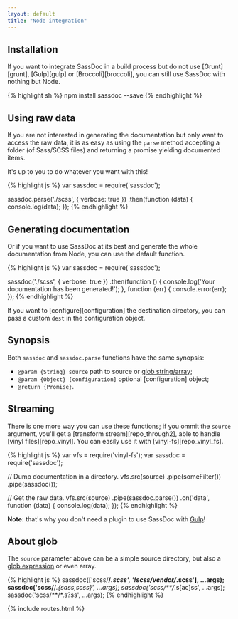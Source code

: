 ```yaml
---
layout: default
title: "Node integration"
---
```



## Installation

If you want to integrate SassDoc in a build process but do not use [Grunt][grunt], [Gulp][gulp] or [Broccoli][broccoli], you can still use SassDoc with nothing but Node.

{% highlight sh %}
npm install sassdoc --save
{% endhighlight %}

## Using raw data

If you are not interested in generating the documentation but only want to access the raw data, it is as easy as using the `parse` method accepting a folder (of Sass/SCSS files) and returning a promise yielding documented items.

It's up to you to do whatever you want with this!

{% highlight js %}
var sassdoc = require('sassdoc');

sassdoc.parse('./scss', { verbose: true })
  .then(function (data) {
    console.log(data);
  });
{% endhighlight %}

## Generating documentation

Or if you want to use SassDoc at its best and generate the whole documentation from Node, you can use the default function.

{% highlight js %}
var sassdoc = require('sassdoc');

sassdoc('./scss', { verbose: true })
  .then(function () {
    console.log('Your documentation has been generated!');
  }, function (err) {
    console.error(err);
  });
{% endhighlight %}

If you want to [configure][configuration] the destination directory, you can pass a custom `dest` in the configuration object.

## Synopsis

Both `sassdoc` and `sassdoc.parse` functions have the same synopsis:

* `@param {String} source` path to source or [glob string/array](#about-glob);
* `@param {Object} [configuration]` optional [configuration] object;
* `@return {Promise}`.

## Streaming

There is one more way you can use these functions; if you ommit the `source` argument, you'll get a [transform stream][repo_through2], able to handle [vinyl files][repo_vinyl]. You can easily use it with [vinyl-fs][repo_vinyl_fs].

{% highlight js %}
var vfs = require('vinyl-fs');
var sassdoc = require('sassdoc');

// Dump documentation in a directory.
vfs.src(source)
  .pipe(someFilter())
  .pipe(sassdoc());

// Get the raw data.
vfs.src(source)
  .pipe(sassdoc.parse())
  .on('data', function (data) {
    console.log(data);
  });
{% endhighlight %}

<p class="note  note--info">
  <strong>Note:</strong> that's why you don't need a plugin to use SassDoc with <a href="{{ site.data.routes.gulp }}">Gulp</a>!
</p>

## About glob

The `source` parameter above can be a simple source directory, but also
a [glob expression](https://github.com/isaacs/node-glob#glob-primer) or even array.

{% highlight js %}
sassdoc(['scss/**/*.scss', '!scss/vendor/*.scss'], ...args);
sassdoc('scss/**/*.{sass,scss}', ...args);
sassdoc('scss/**/*.s[ac]ss', ...args);
sassdoc('scss/**/*.s?ss', ...args);
{% endhighlight %}

{% include routes.html %}
